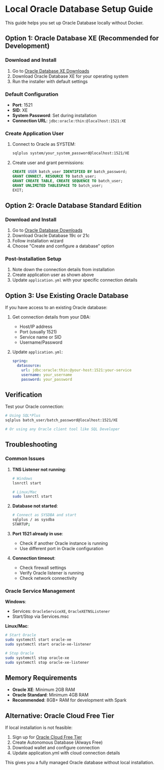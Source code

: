 # Local Oracle Database Setup Guide

This guide helps you set up Oracle Database locally without Docker.

## Option 1: Oracle Database XE (Recommended for Development)

### Download and Install
1. Go to [Oracle Database XE Downloads](https://www.oracle.com/database/technologies/xe-downloads.html)
2. Download Oracle Database XE for your operating system
3. Run the installer with default settings

### Default Configuration
- **Port**: 1521
- **SID**: XE
- **System Password**: Set during installation
- **Connection URL**: `jdbc:oracle:thin:@localhost:1521:XE`

### Create Application User
1. Connect to Oracle as SYSTEM:
   ```bash
   sqlplus system/your_system_password@localhost:1521/XE
   ```

2. Create user and grant permissions:
   ```sql
   CREATE USER batch_user IDENTIFIED BY batch_password;
   GRANT CONNECT, RESOURCE TO batch_user;
   GRANT CREATE TABLE, CREATE SEQUENCE TO batch_user;
   GRANT UNLIMITED TABLESPACE TO batch_user;
   EXIT;
   ```

## Option 2: Oracle Database Standard Edition

### Download and Install
1. Go to [Oracle Database Downloads](https://www.oracle.com/database/technologies/oracle-database-software-downloads.html)
2. Download Oracle Database 19c or 21c
3. Follow installation wizard
4. Choose "Create and configure a database" option

### Post-Installation Setup
1. Note down the connection details from installation
2. Create application user as shown above
3. Update `application.yml` with your specific connection details

## Option 3: Use Existing Oracle Database

If you have access to an existing Oracle database:

1. Get connection details from your DBA:
   - Host/IP address
   - Port (usually 1521)
   - Service name or SID
   - Username/Password

2. Update `application.yml`:
   ```yaml
   spring:
     datasource:
       url: jdbc:oracle:thin:@your-host:1521:your-service
       username: your_username
       password: your_password
   ```

## Verification

Test your Oracle connection:

```bash
# Using SQL*Plus
sqlplus batch_user/batch_password@localhost:1521/XE

# Or using any Oracle client tool like SQL Developer
```

## Troubleshooting

### Common Issues

1. **TNS Listener not running**:
   ```bash
   # Windows
   lsnrctl start
   
   # Linux/Mac
   sudo lsnrctl start
   ```

2. **Database not started**:
   ```bash
   # Connect as SYSDBA and start
   sqlplus / as sysdba
   STARTUP;
   ```

3. **Port 1521 already in use**:
   - Check if another Oracle instance is running
   - Use different port in Oracle configuration

4. **Connection timeout**:
   - Check firewall settings
   - Verify Oracle listener is running
   - Check network connectivity

### Oracle Service Management

**Windows**:
- Services: `OracleServiceXE`, `OracleXETNSListener`
- Start/Stop via Services.msc

**Linux/Mac**:
```bash
# Start Oracle
sudo systemctl start oracle-xe
sudo systemctl start oracle-xe-listener

# Stop Oracle  
sudo systemctl stop oracle-xe
sudo systemctl stop oracle-xe-listener
```

## Memory Requirements

- **Oracle XE**: Minimum 2GB RAM
- **Oracle Standard**: Minimum 4GB RAM
- **Recommended**: 8GB+ RAM for development with Spark

## Alternative: Oracle Cloud Free Tier

If local installation is not feasible:

1. Sign up for [Oracle Cloud Free Tier](https://cloud.oracle.com/free)
2. Create Autonomous Database (Always Free)
3. Download wallet and configure connection
4. Update application.yml with cloud connection details

This gives you a fully managed Oracle database without local installation.